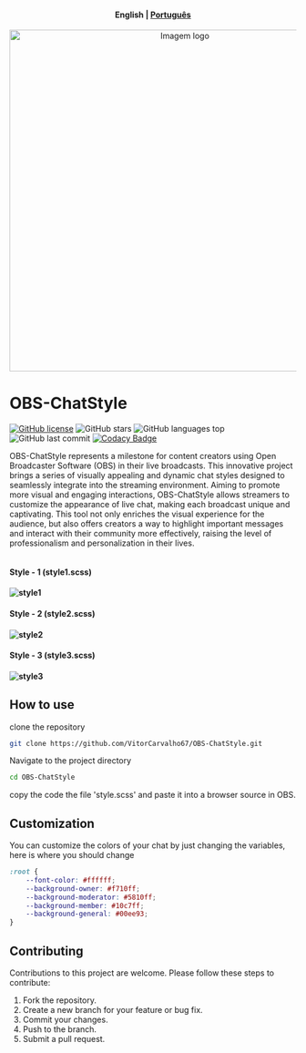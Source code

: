 <h4 align="center">
    <p>
        <b>English</b> |
        <a href="https://github.com/VitorCarvalho67/OBS-ChatStyle/blob/main/README_pt-br.md">Рortuguês</a>
    </p>
</h4>

<p align="center">
  <img src="https://github.com/VitorCarvalho67/OBS-ChatStyle/assets/102667323/7d7f4918-0fb5-4d1f-be50-cd2f13a2d5a1" style=" width: 600px;" alt="Imagem logo" />
</p>

# OBS-ChatStyle

[![GitHub license](https://img.shields.io/github/license/vitorcarvalho67/OBS-ChatStyle)](vitorcarvalho67/OBS-ChatStyle/blob/master/LICENSE)
![GitHub stars](https://img.shields.io/github/stars/vitorcarvalho67/OBS-ChatStyle)
![GitHub languages top](https://img.shields.io/github/languages/top/vitorcarvalho67/OBS-ChatStyle)
![GitHub last commit](https://img.shields.io/github/last-commit/vitorcarvalho67/OBS-ChatStyle)
[![Codacy Badge](https://app.codacy.com/project/badge/Grade/a260906ca80f48eb806d9cb17f6acc14)](https://app.codacy.com/gh/VitorCarvalho67/OBS-ChatStyle/dashboard?utm_source=gh&utm_medium=referral&utm_content=&utm_campaign=Badge_grade)


OBS-ChatStyle represents a milestone for content creators using Open Broadcaster Software (OBS) in their live broadcasts. This innovative project brings a series of visually appealing and dynamic chat styles designed to seamlessly integrate into the streaming environment. Aiming to promote more visual and engaging interactions, OBS-ChatStyle allows streamers to customize the appearance of live chat, making each broadcast unique and captivating. This tool not only enriches the visual experience for the audience, but also offers creators a way to highlight important messages and interact with their community more effectively, raising the level of professionalism and personalization in their lives.

<p style="display: flex; flex-direction: column; justify-content: center; align-items: center;">
    <h4>Style - 1 (style1.scss)<h4>
    <img src="https://i.imgur.com/CPEuI5o.png" alt="style1"/>
    <h4>Style - 2 (style2.scss)<h4>
    <img src="https://i.imgur.com/aLi0Hib.png" alt="style2"/>
    <h4>Style - 3 (style3.scss)<h4>
    <img src="https://i.imgur.com/QzptL3s.png" alt="style3"/>
</p>

## How to use

clone the repository
```bash
git clone https://github.com/VitorCarvalho67/OBS-ChatStyle.git
```

Navigate to the project directory
```bash
cd OBS-ChatStyle
```

copy the code the file 'style.scss' and paste it into a browser source in OBS.

## Customization
You can customize the colors of your chat by just changing the variables, here is where you should change

```css
:root {
    --font-color: #ffffff;
    --background-owner: #f710ff;
    --background-moderator: #5810ff;
    --background-member: #10c7ff;
    --background-general: #00ee93;
}
```

## Contributing
Contributions to this project are welcome. Please follow these steps to contribute:

1. Fork the repository.
2. Create a new branch for your feature or bug fix.
3. Commit your changes.
4. Push to the branch.
5. Submit a pull request.
